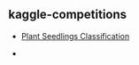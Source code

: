 ## kaggle-competitions

- [Plant Seedlings Classification](https://www.kaggle.com/c/plant-seedlings-classification)

- 

 